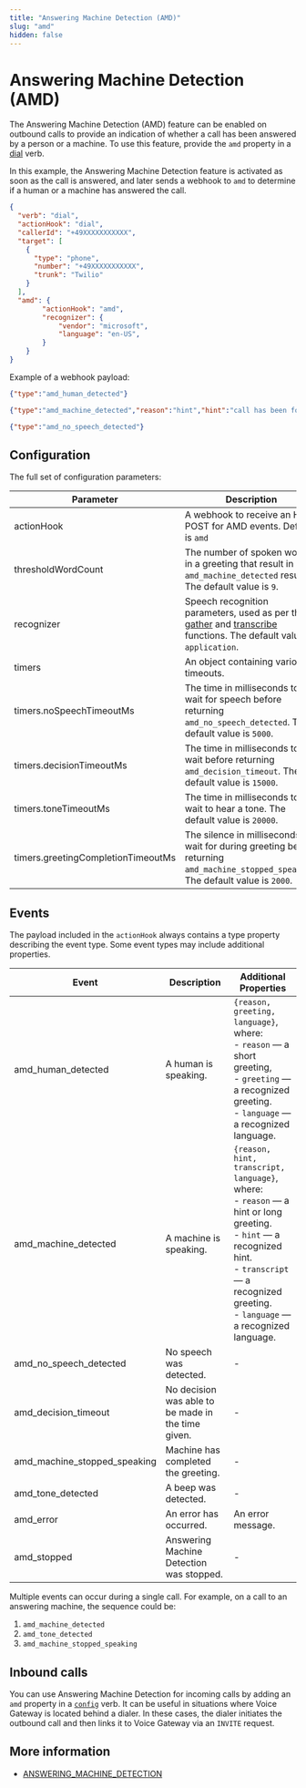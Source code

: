```yaml
---
title: "Answering Machine Detection (AMD)"
slug: "amd"
hidden: false
---
```


# Answering Machine Detection (AMD)

The Answering Machine Detection (AMD) feature can be enabled on outbound calls to provide an indication of whether a call has been answered by a person or a machine. To use this feature, provide the `amd` property in a [dial](dial.md) verb.

In this example, the Answering Machine Detection feature is activated as soon as the call is answered, and later sends a webhook to `amd` to determine if a human or a machine has answered the call.

```json
{
  "verb": "dial",
  "actionHook": "dial",
  "callerId": "+49XXXXXXXXXXX",
  "target": [
    {
      "type": "phone",
      "number": "+49XXXXXXXXXXX",
      "trunk": "Twilio"
    }
  ],
  "amd": {
        "actionHook": "amd",
        "recognizer": {
            "vendor": "microsoft",
            "language": "en-US",
        }
    }
}
```

Example of a webhook payload:

```json
{"type":"amd_human_detected"} 

{"type":"amd_machine_detected","reason":"hint","hint":"call has been forwarded","language":"en-us"}

{"type":"amd_no_speech_detected"}
```

## Configuration

The full set of configuration parameters:

| Parameter                          | Description                                                                                                                                       | Required |
|------------------------------------|---------------------------------------------------------------------------------------------------------------------------------------------------|----------|
| actionHook                         | A webhook to receive an HTTP POST for AMD events. Default is `amd`                                                                                | Yes      |
| thresholdWordCount                 | The number of spoken words in a greeting that result in an `amd_machine_detected` result. The default value is `9`.                               | No       |
| recognizer                         | Speech recognition parameters, used as per the [gather](gather.md) and [transcribe](transcribe.md) functions. The default value is `application`. | No       |
| timers                             | An object containing various timeouts.                                                                                                            | No       |
| timers.noSpeechTimeoutMs           | The time in milliseconds to wait for speech before returning `amd_no_speech_detected`. The default value is `5000`.                               | No       |
| timers.decisionTimeoutMs           | The time in milliseconds to wait before returning `amd_decision_timeout`. The default value is `15000`.                                           | No       |
| timers.toneTimeoutMs               | The time in milliseconds to wait to hear a tone. The default value is `20000`.                                                                    | No       |
| timers.greetingCompletionTimeoutMs | The silence in milliseconds to wait for during greeting before returning `amd_machine_stopped_speaking`. The default value is `2000`.             | No       |

## Events

The payload included in the `actionHook` always contains a type property describing the event type. 
Some event types may include additional properties.

| Event                        | Description                                        | Additional Properties                                                                                                                                                                                                |
|------------------------------|----------------------------------------------------|----------------------------------------------------------------------------------------------------------------------------------------------------------------------------------------------------------------------|
| amd_human_detected           | A human is speaking.                               | `{reason, greeting, language}`, where: <br> - `reason` — a short greeting, <br> - `greeting` — a recognized greeting. <br> - `language` — a recognized language.                                                     |
| amd_machine_detected         | A machine is speaking.                             | `{reason, hint, transcript, language}`, where: <br> - `reason` — a hint or long greeting. <br> - `hint` — a recognized hint. <br> - `transcript` — a recognized greeting. <br> - `language` — a recognized language. |
| amd_no_speech_detected       | No speech was detected.                            | -                                                                                                                                                                                                                    |
| amd_decision_timeout         | No decision was able to be made in the time given. | -                                                                                                                                                                                                                    |
| amd_machine_stopped_speaking | Machine has completed the greeting.                | -                                                                                                                                                                                                                    |
| amd_tone_detected            | A beep was detected.                               | -                                                                                                                                                                                                                    |
| amd_error                    | An error has occurred.                             | An error message.                                                                                                                                                                                                    |
| amd_stopped                  | Answering Machine Detection was stopped.           | -                                                                                                                                                                                                                    |

Multiple events can occur during a single call. For example, on a call to an answering machine, the sequence could be:

1. `amd_machine_detected`
2. `amd_tone_detected`
3. `amd_machine_stopped_speaking`

## Inbound calls

You can use Answering Machine Detection for incoming calls by adding an `amd` property in a [`config`](config.md) verb. It can be useful in situations where Voice Gateway is located behind a dialer. In these cases, the dialer initiates the outbound call and then links it to Voice Gateway via an `INVITE` request.

## More information

- [ANSWERING_MACHINE_DETECTION](../events/ANSWERING_MACHINE_DETECTION.md)